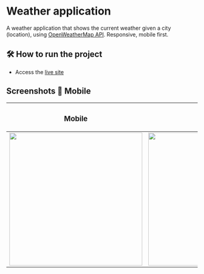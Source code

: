 # Weather application
A weather application that shows the current weather given a city (location), using [OpenWeatherMap API](https://openweathermap.org/api). Responsive, mobile first.

## 🛠️ How to run the project
- Access the [live site](https://fiber-landingpage.netlify.app/)

## Screenshots 📱 Mobile
<table align="center">
  <thead>
    <tr>
      <th>
        <h3>Mobile</h3>
      </th>
      <th>
        <h3>Tablet</h3>
      </th>
    </tr>
  </thead>
  <tbody>
    <tr>
      <td>
        <img width="350px" src="https://user-images.githubusercontent.com/51066402/148282869-69622407-359f-4045-a02e-5ae94ee1000e.png">
      </td>
      <td>
        <img width="350px" src="https://user-images.githubusercontent.com/51066402/148282412-f5f46840-5be0-4442-b6b4-69d0c9cc5f10.png">
      </td>
    </tr>
  </tbody>
</table>
